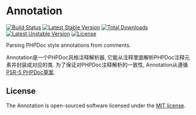 # Annotation
[![Build Status](https://travis-ci.org/panlatent/annotation.svg)](https://travis-ci.org/panlatent/annotation)
[![Latest Stable Version](https://poser.pugx.org/panlatent/annotation/v/stable.svg)](https://packagist.org/packages/panlatent/annotation) 
[![Total Downloads](https://poser.pugx.org/panlatent/annotation/downloads.svg)](https://packagist.org/packages/panlatent/annotation) 
[![Latest Unstable Version](https://poser.pugx.org/panlatent/annotation/v/unstable.svg)](https://packagist.org/packages/panlatent/annotation) 
[![License](https://poser.pugx.org/panlatent/annotation/license.svg)](https://packagist.org/packages/panlatent/annotation)

Parsing PHPDoc style annotations from comments.

Annotation是一个PHPDoc风格注释解析器, 它能从注释里面解析PHPDoc注释元素并封装成对应的类. 为了保证对PHPDoc注释解析的一致性,
Annotation从遵循[PSR-5 PHPDoc草案](https://github.com/phpDocumentor/fig-standards/blob/master/proposed/phpdoc.md).

## License

The Annotation is open-sourced software licensed under the [MIT license](http://opensource.org/licenses/MIT).